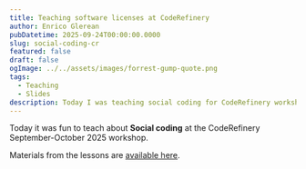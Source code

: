 ```yaml
---
title: Teaching software licenses at CodeRefinery
author: Enrico Glerean
pubDatetime: 2025-09-24T00:00:00.0000
slug: social-coding-cr
featured: false
draft: false
ogImage: ../../assets/images/forrest-gump-quote.png
tags:
  - Teaching
  - Slides
description: Today I was teaching social coding for CodeRefinery workshop
---
```


Today it was fun to teach about **Social coding** at the CodeRefinery September-October 2025 workshop.

Materials from the lessons are <a href="https://coderefinery.github.io/social-coding/">available here</a>.
